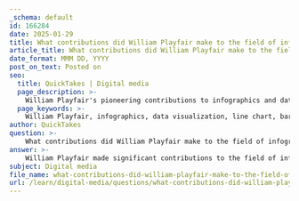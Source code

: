 ```yaml
---
_schema: default
id: 166284
date: 2025-01-29
title: What contributions did William Playfair make to the field of infographics?
article_title: What contributions did William Playfair make to the field of infographics?
date_format: MMM DD, YYYY
post_on_text: Posted on
seo:
  title: QuickTakes | Digital media
  page_description: >-
    William Playfair's pioneering contributions to infographics and data visualization include the invention of fundamental chart types like the line chart, bar chart, and pie chart, as well as the introduction of graphical forms in key publications, laying the groundwork for modern data representation techniques.
  page_keywords: >-
    William Playfair, infographics, data visualization, line chart, bar chart, pie chart, statistical graphics, visual storytelling, graphical representation, cognitive load, data communication
author: QuickTakes
question: >-
    What contributions did William Playfair make to the field of infographics?
answer: >-
    William Playfair made significant contributions to the field of infographics, particularly through his pioneering work in data visualization. He is credited as the inventor of several fundamental chart types that are still widely used today, including the line chart, bar chart, and pie chart. His innovations laid the groundwork for modern data representation and visualization techniques.\n\n### Key Contributions:\n\n1. **Introduction of Graphical Forms**: Playfair published two influential books, "The Commercial and Political Atlas" (1786) and "The Statistical Breviary" (1801), where he introduced and popularized the use of graphical forms to represent data. These works featured various charts that visually conveyed complex information, making it more accessible to a broader audience.\n\n2. **Line and Bar Charts**: The line chart, which Playfair developed, allows for the visualization of trends over time, while the bar chart provides a clear comparison of quantities across different categories. These forms have become staples in data visualization, used in various fields from economics to public health.\n\n3. **Pioneering Statistical Graphics**: Playfair's work marked a shift from purely numerical data presentation to a more visual approach, emphasizing the importance of graphical integrity and clarity in communicating information. His charts were designed to minimize cognitive load, making it easier for viewers to understand and interpret data.\n\n4. **Influence on Future Generations**: Playfair's contributions have influenced many subsequent figures in the field of data visualization, including John Snow and Charles Minard, who further advanced the use of maps and flow charts to represent data effectively. His principles continue to resonate in contemporary discussions about effective communication and visual storytelling.\n\nIn summary, William Playfair's innovations in creating and popularizing various types of charts fundamentally transformed the way data is represented and understood, establishing a foundation for the field of infographics as we know it today. His work exemplifies the intersection of design and data, highlighting the importance of visual communication in conveying complex information.
subject: Digital media
file_name: what-contributions-did-william-playfair-make-to-the-field-of-infographics.md
url: /learn/digital-media/questions/what-contributions-did-william-playfair-make-to-the-field-of-infographics
---
```


&nbsp;